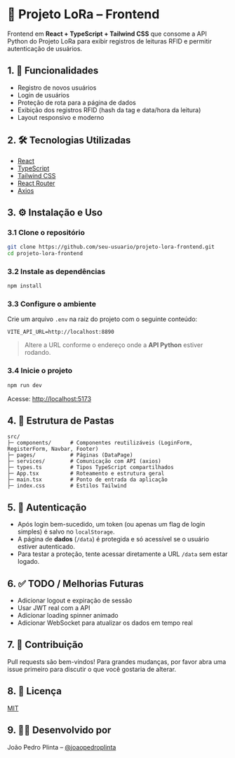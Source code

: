 # 📡 Projeto LoRa – Frontend

Frontend em **React + TypeScript + Tailwind CSS** que consome a API Python do Projeto LoRa para exibir registros de leituras RFID e permitir autenticação de usuários.

## 1. 🚀 Funcionalidades

- Registro de novos usuários
- Login de usuários
- Proteção de rota para a página de dados
- Exibição dos registros RFID (hash da tag e data/hora da leitura)
- Layout responsivo e moderno

## 2. 🛠️ Tecnologias Utilizadas

- [React](https://react.dev/)
- [TypeScript](https://www.typescriptlang.org/)
- [Tailwind CSS](https://tailwindcss.com/)
- [React Router](https://reactrouter.com/)
- [Axios](https://axios-http.com/)

## 3. ⚙️ Instalação e Uso

### 3.1 Clone o repositório

```bash
git clone https://github.com/seu-usuario/projeto-lora-frontend.git
cd projeto-lora-frontend
```

### 3.2 Instale as dependências

```bash
npm install
```

### 3.3 Configure o ambiente

Crie um arquivo `.env` na raiz do projeto com o seguinte conteúdo:

```env
VITE_API_URL=http://localhost:8890
```

> Altere a URL conforme o endereço onde a **API Python** estiver rodando.

### 3.4 Inicie o projeto

```bash
npm run dev
```

Acesse: [http://localhost:5173](http://localhost:5173)

## 4. 📁 Estrutura de Pastas

```
src/
├─ components/      # Componentes reutilizáveis (LoginForm, RegisterForm, Navbar, Footer)
├─ pages/           # Páginas (DataPage)
├─ services/        # Comunicação com API (axios)
├─ types.ts         # Tipos TypeScript compartilhados
├─ App.tsx          # Roteamento e estrutura geral
├─ main.tsx         # Ponto de entrada da aplicação
├─ index.css        # Estilos Tailwind
```

## 5. 🔐 Autenticação

- Após login bem-sucedido, um token (ou apenas um flag de login simples) é salvo no `localStorage`.
- A página de **dados** (`/data`) é protegida e só acessível se o usuário estiver autenticado.
- Para testar a proteção, tente acessar diretamente a URL `/data` sem estar logado.

## 6. ✅ TODO / Melhorias Futuras

- Adicionar logout e expiração de sessão
- Usar JWT real com a API
- Adicionar loading spinner animado
- Adicionar WebSocket para atualizar os dados em tempo real

## 7. 🤝 Contribuição

Pull requests são bem-vindos! Para grandes mudanças, por favor abra uma issue primeiro para discutir o que você gostaria de alterar.

## 8. 📄 Licença

[MIT](./LICENSE)

## 9. 👨‍💻 Desenvolvido por

João Pedro Plinta – [@joaopedroplinta](https://github.com/joaopedroplinta)